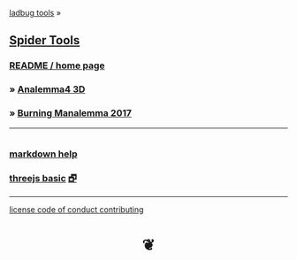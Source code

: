 <style>

#menu p { margin: 0 }

</style>

[ladbug tools]( https://ladybug-tools.github.io/ ) &raquo;

## [Spider Tools]( index.html )

### [README / home page]( README.md )

### &raquo; [Analemma4 3D ]( analemma4-3d/index.html )

### &raquo; [Burning Manalemma 2017]( burning-manalemma-2017/index.html )

***

<div id=divSubMenu ></div>

<iframe id=ifrMenu class=xxxiframeMenu width=100% height=0 frameBorder=0 ></iframe>


### [markdown help]( #./pages/markdown-help.md )


### [threejs basic]( #./plugins/threejs-basic.html ) [&#x1F5D7;]( ./plugin/threejs-basic.html )



***

[license         ]( #./pages/license.md )
[code of conduct ]( #./pages/code-of-conduct.md )
[contributing    ]( #./pages/contributing.md )

<h1 style=text-align:center; > &#x2766; </h1>